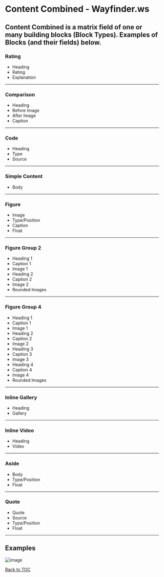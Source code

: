 # Content Combined - Wayfinder.ws

## Content Combined is a matrix field of one or many building blocks (Block Types). Examples of Blocks (and their fields) below.

### Rating
* Heading
* Rating
* Explanation

- - -

### Comparison
* Heading
* Before Image
* After Image
* Caption

- - -

### Code
* Heading
* Type
* Source

- - -

### Simple Content
* Body

- - -

### Figure
* Image
* Type/Position
* Caption
* Float

- - -

### Figure Group 2
* Heading 1
* Caption 1
* Image 1
* Heading 2
* Caption 2
* Image 2
* Rounded Images

- - -

### Figure Group 4
* Heading 1
* Caption 1
* Image 1
* Heading 2
* Caption 2
* Image 2
* Heading 3
* Caption 3
* Image 3
* Heading 4
* Caption 4
* Image 4
* Rounded Images

- - -

### Inline Gallery
* Heading
* Gallery

- - -

### Inline Video
* Heading
* Video

- - -

### Aside
* Body
* Type/Position
* Float

- - -

### Quote
* Quote
* Source
* Type/Position
* Float

- - -

## Examples
![image](https://cloud.githubusercontent.com/assets/7914311/9396110/8c102be0-4760-11e5-87f0-ba5288d1c60d.png)

[Back to TOC](../docs/content.md)
